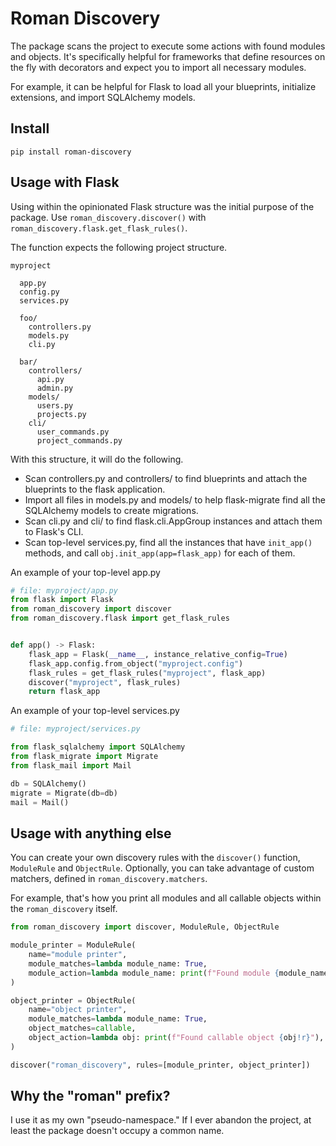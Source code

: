# Roman Discovery

The package scans the project to execute some actions with found modules and objects. It's specifically helpful for frameworks that define resources on the fly with decorators and expect you to import all necessary modules.

For example, it can be helpful for Flask to load all your blueprints, initialize extensions, and import SQLAlchemy models.

## Install

```shell
pip install roman-discovery
```

## Usage with Flask

Using within the opinionated Flask structure was the initial purpose of the package. Use `roman_discovery.discover()` with
`roman_discovery.flask.get_flask_rules()`.

The function expects the following project structure.

```
myproject

  app.py
  config.py
  services.py

  foo/
    controllers.py
    models.py
    cli.py

  bar/
    controllers/
      api.py
      admin.py
    models/
      users.py
      projects.py
    cli/
      user_commands.py
      project_commands.py
```

With this structure, it will do the following.

- Scan controllers.py and controllers/ to find blueprints and attach the blueprints to the flask application.
- Import all files in models.py and models/ to help flask-migrate find all the SQLAlchemy models to create migrations.
- Scan cli.py and cli/ to find flask.cli.AppGroup instances and attach them to Flask's CLI.
- Scan top-level services.py, find all the instances that have `init_app()` methods, and call `obj.init_app(app=flask_app)` for each of them.

An example of your top-level app.py

```python
# file: myproject/app.py
from flask import Flask
from roman_discovery import discover
from roman_discovery.flask import get_flask_rules


def app() -> Flask:
    flask_app = Flask(__name__, instance_relative_config=True)
    flask_app.config.from_object("myproject.config")
    flask_rules = get_flask_rules("myproject", flask_app)
    discover("myproject", flask_rules)
    return flask_app
```

An example of your top-level services.py

```python
# file: myproject/services.py

from flask_sqlalchemy import SQLAlchemy
from flask_migrate import Migrate
from flask_mail import Mail

db = SQLAlchemy()
migrate = Migrate(db=db)
mail = Mail()
```


## Usage with anything else

You can create your own discovery rules with the `discover()` function, `ModuleRule` and `ObjectRule`. Optionally, you can take advantage of custom matchers, defined in `roman_discovery.matchers`.

For example, that's how you print all modules and all callable objects within the `roman_discovery` itself.

```python
from roman_discovery import discover, ModuleRule, ObjectRule

module_printer = ModuleRule(
    name="module printer",
    module_matches=lambda module_name: True,
    module_action=lambda module_name: print(f"Found module {module_name}"),
)

object_printer = ObjectRule(
    name="object printer",
    module_matches=lambda module_name: True,
    object_matches=callable,
    object_action=lambda obj: print(f"Found callable object {obj!r}"),
)

discover("roman_discovery", rules=[module_printer, object_printer])
```


## Why the "roman" prefix?

I use it as my own "pseudo-namespace." If I ever abandon the project, at least the package doesn't occupy a common name.
